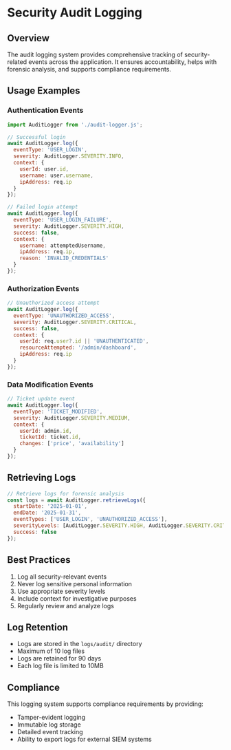 # Security Audit Logging

## Overview

The audit logging system provides comprehensive tracking of security-related events across the application. It ensures accountability, helps with forensic analysis, and supports compliance requirements.

## Usage Examples

### Authentication Events

```javascript
import AuditLogger from './audit-logger.js';

// Successful login
await AuditLogger.log({
  eventType: 'USER_LOGIN',
  severity: AuditLogger.SEVERITY.INFO,
  context: {
    userId: user.id,
    username: user.username,
    ipAddress: req.ip
  }
});

// Failed login attempt
await AuditLogger.log({
  eventType: 'USER_LOGIN_FAILURE',
  severity: AuditLogger.SEVERITY.HIGH,
  success: false,
  context: {
    username: attemptedUsername,
    ipAddress: req.ip,
    reason: 'INVALID_CREDENTIALS'
  }
});
```

### Authorization Events

```javascript
// Unauthorized access attempt
await AuditLogger.log({
  eventType: 'UNAUTHORIZED_ACCESS',
  severity: AuditLogger.SEVERITY.CRITICAL,
  success: false,
  context: {
    userId: req.user?.id || 'UNAUTHENTICATED',
    resourceAttempted: '/admin/dashboard',
    ipAddress: req.ip
  }
});
```

### Data Modification Events

```javascript
// Ticket update event
await AuditLogger.log({
  eventType: 'TICKET_MODIFIED',
  severity: AuditLogger.SEVERITY.MEDIUM,
  context: {
    userId: admin.id,
    ticketId: ticket.id,
    changes: ['price', 'availability']
  }
});
```

## Retrieving Logs

```javascript
// Retrieve logs for forensic analysis
const logs = await AuditLogger.retrieveLogs({
  startDate: '2025-01-01',
  endDate: '2025-01-31',
  eventTypes: ['USER_LOGIN', 'UNAUTHORIZED_ACCESS'],
  severityLevels: [AuditLogger.SEVERITY.HIGH, AuditLogger.SEVERITY.CRITICAL],
  success: false
});
```

## Best Practices

1. Log all security-relevant events
2. Never log sensitive personal information
3. Use appropriate severity levels
4. Include context for investigative purposes
5. Regularly review and analyze logs

## Log Retention

- Logs are stored in the `logs/audit/` directory
- Maximum of 10 log files
- Logs are retained for 90 days
- Each log file is limited to 10MB

## Compliance

This logging system supports compliance requirements by providing:
- Tamper-evident logging
- Immutable log storage
- Detailed event tracking
- Ability to export logs for external SIEM systems